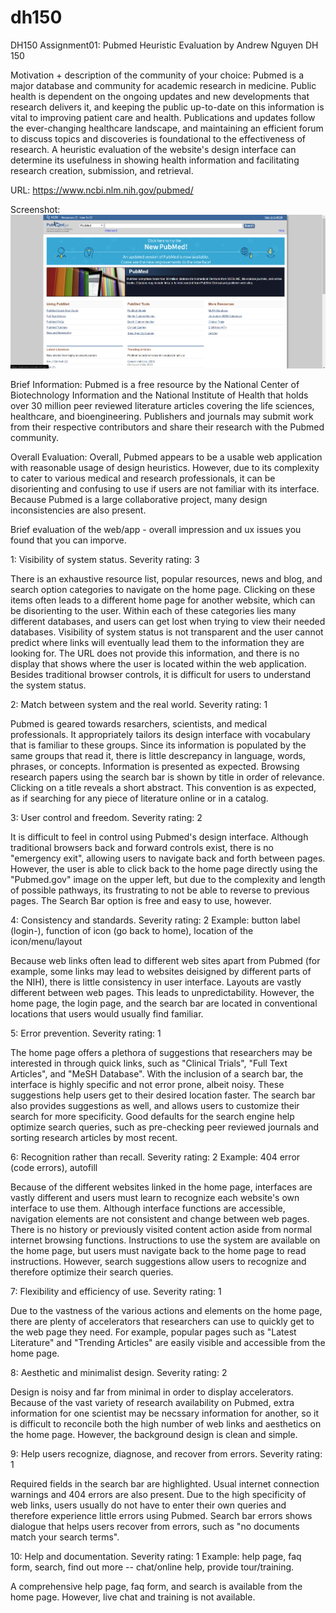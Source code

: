 # dh150
DH150 Assignment01: Pubmed Heuristic Evaluation by Andrew Nguyen DH 150

Motivation + description of the community of your choice: Pubmed is a major database and community for academic research in medicine. Public health is dependent on the ongoing updates and new developments that research delivers it, and keeping the public up-to-date on this information is vital to improving patient care and health. Publications and updates follow the ever-changing healthcare landscape, and maintaining an efficient forum to discuss topics and discoveries is foundational to the effectiveness of research. A heuristic evaluation of the website's design interface can determine its usefulness in showing health information and facilitating research creation, submission, and retrieval.

URL: https://www.ncbi.nlm.nih.gov/pubmed/

Screenshot: ![dh150](Screenshot_1.png)

Brief Information: Pubmed is a free resource by the National Center of Biotechnology Information and the National Institute of Health that holds over 30 million peer reviewed literature articles covering the life sciences, healthcare, and bioengineering. Publishers and journals may submit work from their respective contributors and share their research with the Pubmed community.

Overall Evaluation: Overall, Pubmed appears to be a usable web application with reasonable usage of design heuristics. However, due to its complexity to cater to various medical and research professionals, it can be disorienting and confusing to use if users are not familiar with its interface. Because Pubmed is a large collaborative project, many design inconsistencies are also present.

Brief evaluation of the web/app - overall impression and ux issues you found that you can imporve.

1: Visibility of system status. Severity rating: 3

There is an exhaustive resource list, popular resources, news and blog, and search option categories to navigate on the home page. Clicking on these items often leads to a different home page for another website, which can be disorienting to the user. Within each of these categories lies many different databases, and users can get lost when trying to view their needed databases. Visibility of system status is not transparent and the user cannot predict where links will eventually lead them to the information they are looking for. The URL does not provide this information, and there is no display that shows where the user is located within the web application. Besides traditional browser controls, it is difficult for users to understand the system status.


2: Match between system and the real world. Severity rating: 1

Pubmed is geared towards resarchers, scientists, and medical professionals. It appropriately tailors its design interface with vocabulary that is familiar to these groups. Since its information is populated by the same groups that read it, there is little descrepancy in language, words, phrases, or concepts. Information is presented as expected. Browsing research papers using the search bar is shown by title in order of relevance. Clicking on a title reveals a short abstract. This convention is as expected, as if searching for any piece of literature online or in a catalog.

3: User control and freedom. Severity rating: 2

It is difficult to feel in control using Pubmed's design interface. Although traditional browsers back and forward controls exist, there is no "emergency exit", allowing users to navigate back and forth between pages. However, the user is able to click back to the home page directly using the 
"Pubmed.gov" image on the upper left, but due to the complexity and length of possible pathways, its frustrating to not be able to reverse to previous pages. The Search Bar option is free and easy to use, however.

4: Consistency and standards. Severity rating: 2
Example: button label (login-), function of icon (go back to home), location of the icon/menu/layout

Because web links often lead to different web sites apart from Pubmed (for example, some links may lead to websites deisigned by different parts of the NIH), there is little consistency in user interface. Layouts are vastly different between web pages. This leads to unpredictability. However, the home page, the login page, and the search bar are located in conventional locations that users would usually find familiar.

5: Error prevention. Severity rating: 1

The home page offers a plethora of suggestions that researchers may be interested in through quick links, such as "Clinical Trials", "Full Text Articles", and "MeSH Database". With the inclusion of a search bar, the interface is highly specific and not error prone, albeit noisy. These suggestions help users get to their desired location faster. The search bar also provides suggestions as well, and allows users to customize their search for more specificity. Good defaults for the search engine help optimize search queries, such as pre-checking peer reviewed journals and sorting research articles by most recent.

6: Recognition rather than recall. Severity rating: 2
Example: 404 error (code errors), autofill

Because of the different websites linked in the home page, interfaces are vastly different and users must learn to recognize each website's own interface to use them. Although interface functions are accessible, navigation elements are not consistent and change between web pages. There is no history or previously visited content action aside from normal internet browsing functions. Instructions to use the system are available on the home page, but users must navigate back to the home page to read instructions. However, search suggestions allow users to recognize and therefore optimize their search queries.

7: Flexibility and efficiency of use. Severity rating: 1

Due to the vastness of the various actions and elements on the home page, there are plenty of accelerators that researchers can use to quickly get to the web page they need. For example, popular pages such as "Latest Literature" and "Trending Articles" are easily visible and accessible from the home page.

8: Aesthetic and minimalist design. Severity rating: 2

Design is noisy and far from minimal in order to display accelerators. Because of the vast variety of research availability on Pubmed, extra information for one scientist may be necssary information for another, so it is difficult to reconcile both the high number of web links and aesthetics on the home page. However, the background design is clean and simple.

9: Help users recognize, diagnose, and recover from errors. Severity rating: 1

Required fields in the search bar are highlighted. Usual internet connection warnings and 404 errors are also present. Due to the high specificity of web links, users usually do not have to enter their own queries and therefore experience little errors using Pubmed. Search bar errors shows dialogue that helps users recover from errors, such as "no documents match your search terms".

10: Help and documentation. Severity rating: 1
Example: help page, faq form, search, find out more -- chat/online help, provide tour/training.

A comprehensive help page, faq form, and search is available from the home page. However, live chat and training is not available.
